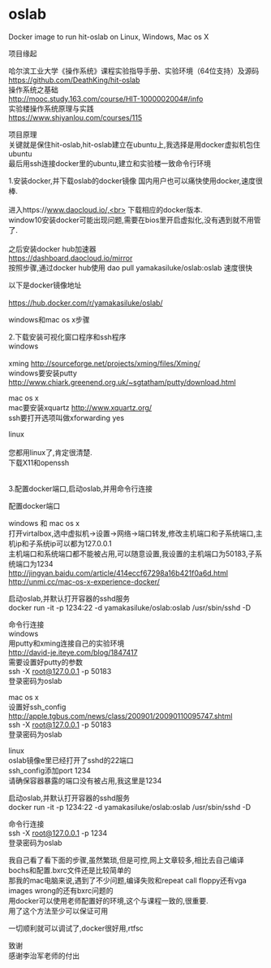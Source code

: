 # oslab
Docker image to run hit-oslab on Linux, Windows, Mac os X

项目缘起<br>

哈尔滨工业大学《操作系统》课程实验指导手册、实验环境（64位支持）及源码<br>
https://github.com/DeathKing/hit-oslab<br>
操作系统之基础<br>
http://mooc.study.163.com/course/HIT-1000002004#/info<br>
实验楼操作系统原理与实践<br>
https://www.shiyanlou.com/courses/115<br>

项目原理<br>
关键就是保住hit-oslab,hit-oslab建立在ubuntu上,我选择是用docker虚拟机包住ubuntu<br>
最后用ssh连接docker里的ubuntu,建立和实验楼一致命令行环境<br>

1.安装docker,并下载oslab的docker镜像
国内用户也可以痛快使用docker,速度很棒.<br>  
进入https://www.daocloud.io/,<br>
下载相应的docker版本.<br> 
window10安装docker可能出现问题,需要在bios里开启虚拟化,没有遇到就不用管了.<br>  
之后安装docker hub加速器<br>
https://dashboard.daocloud.io/mirror<br>
按照步骤,通过docker hub使用 dao pull yamakasiluke/oslab:oslab 速度很快<br>

以下是docker镜像地址<br>  
https://hub.docker.com/r/yamakasiluke/oslab/<br>  

windows和mac os x步骤<br>

2.下载安装可视化窗口程序和ssh程序<br>
windows<br><br>
xming http://sourceforge.net/projects/xming/files/Xming/<br>
windows要安装putty http://www.chiark.greenend.org.uk/~sgtatham/putty/download.html<br>

mac os x<br>
mac要安装xquartz http://www.xquartz.org/<br>
ssh要打开选项叫做xforwarding yes<br>

linux<br><br>
您都用linux了,肯定很清楚.<br>
下载X11和openssh<br><br>

3.配置docker端口,启动oslab,并用命令行连接<br>

配置docker端口<br>

windows 和 mac os x<br>
打开virtalbox,选中虚拟机->设置->网络->端口转发,修改主机端口和子系统端口,主机ip和子系统ip可以都为127.0.0.1<br>
主机端口和系统端口都不能被占用,可以随意设置,我设置的主机端口为50183,子系统端口为1234<br>
http://jingyan.baidu.com/article/414eccf67298a16b421f0a6d.html<br>
http://unmi.cc/mac-os-x-experience-docker/<br>

启动oslab,并默认打开容器的sshd服务<br>
docker run -it -p 1234:22 -d yamakasiluke/oslab:oslab /usr/sbin/sshd -D<br>

命令行连接<br>
windows<br>
用putty和xming连接自己的实验环境<br>
http://david-je.iteye.com/blog/1847417<br>
需要设置好putty的参数<br>
ssh -X root@127.0.0.1 -p 50183<br>
登录密码为oslab<br>

mac os x<br>
设置好ssh_config<br>
http://apple.tgbus.com/news/class/200901/20090110095747.shtml<br>
ssh -X root@127.0.0.1 -p 50183<br>
登录密码为oslab<br>

linux<br>
oslab镜像e里已经打开了sshd的22端口<br>
ssh_config添加port 1234<br>
请确保容器暴露的端口没有被占用,我这里是1234<br>


启动oslab,并默认打开容器的sshd服务<br>
docker run -it -p 1234:22 -d yamakasiluke/oslab:oslab /usr/sbin/sshd -D<br>

命令行连接<br>
ssh -X root@127.0.0.1 -p 1234<br>
登录密码为oslab<br>

我自己看了看下面的步骤,虽然繁琐,但是可控,网上文章较多,相比去自己编译bochs和配置.bxrc文件还是比较简单的<br>
那我的mac电脑来说,遇到了不少问题,编译失败和repeat call floppy还有vga images wrong的还有bxrc问题的<br>
用docker可以使用老师配置好的环境,这个与课程一致的,很重要.<br>
用了这个方法至少可以保证可用<br>


一切顺利就可以调试了,docker很好用,rtfsc<br>

致谢<br>
感谢李治军老师的付出



